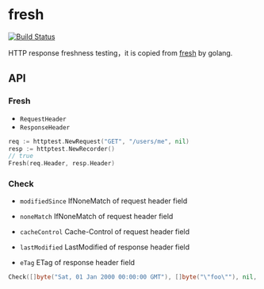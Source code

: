 # fresh

[![Build Status](https://travis-ci.org/vicanso/fresh.svg?branch=master)](https://travis-ci.org/vicanso/fresh)

HTTP response freshness testing，it is copied from [fresh](https://github.com/jshttp/fresh) by golang.

## API

### Fresh

- `RequestHeader`
- `ResponseHeader`

```go
req := httptest.NewRequest("GET", "/users/me", nil)
resp := httptest.NewRecorder()
// true
Fresh(req.Header, resp.Header)
```

### Check

- `modifiedSince` IfNoneMatch of request header field

- `noneMatch` IfNoneMatch of request header field

- `cacheControl` Cache-Control of request header field

- `lastModified` LastModified of response header field

- `eTag` ETag of response header field


```go
Check([]byte("Sat, 01 Jan 2000 00:00:00 GMT"), []byte("\"foo\""), nil, []byte("Sat, 01 Jan 2000 00:00:00 GMT"), []byte("\"foo\""))
```
